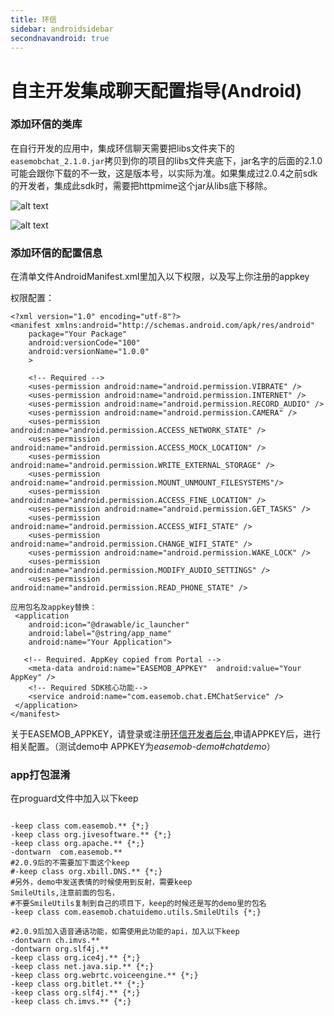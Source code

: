```yaml
---
title: 环信
sidebar: androidsidebar
secondnavandroid: true
---
```


# 自主开发集成聊天配置指导(Android)

### 添加环信的类库

在自行开发的应用中，集成环信聊天需要把libs文件夹下的`easemobchat_2.1.0.jar`拷贝到你的项目的libs文件夹底下，jar名字的后面的2.1.0可能会跟你下载的不一致，这是版本号，以实际为准。如果集成过2.0.4之前sdk的开发者，集成此sdk时，需要把httpmime这个jar从libs底下移除。


![alt text](/demo_dirs_new.jpg "demo") 

 ![alt text](/project_libs.jpg "demo")

### 添加环信的配置信息

在清单文件AndroidManifest.xml里加入以下权限，以及写上你注册的appkey


权限配置：

    <?xml version="1.0" encoding="utf-8"?>
    <manifest xmlns:android="http://schemas.android.com/apk/res/android"
        package="Your Package"
        android:versionCode="100"
        android:versionName="1.0.0"
        >
  
        <!-- Required -->
        <uses-permission android:name="android.permission.VIBRATE" />
        <uses-permission android:name="android.permission.INTERNET" />
        <uses-permission android:name="android.permission.RECORD_AUDIO" />
        <uses-permission android:name="android.permission.CAMERA" />
        <uses-permission android:name="android.permission.ACCESS_NETWORK_STATE" />
        <uses-permission android:name="android.permission.ACCESS_MOCK_LOCATION" />
        <uses-permission android:name="android.permission.WRITE_EXTERNAL_STORAGE" />
        <uses-permission android:name="android.permission.MOUNT_UNMOUNT_FILESYSTEMS"/>  
        <uses-permission android:name="android.permission.ACCESS_FINE_LOCATION" />
        <uses-permission android:name="android.permission.GET_TASKS" />
        <uses-permission android:name="android.permission.ACCESS_WIFI_STATE" />
        <uses-permission android:name="android.permission.CHANGE_WIFI_STATE" />
        <uses-permission android:name="android.permission.WAKE_LOCK" />
        <uses-permission android:name="android.permission.MODIFY_AUDIO_SETTINGS" />
        <uses-permission android:name="android.permission.READ_PHONE_STATE" />
     
    应用包名及appkey替换：
     <application
        android:icon="@drawable/ic_launcher"
        android:label="@string/app_name"
        android:name="Your Application">
      
       <!-- Required. AppKey copied from Portal -->
        <meta-data android:name="EASEMOB_APPKEY"  android:value="Your AppKey" />
        <!-- Required SDK核心功能-->
        <service android:name="com.easemob.chat.EMChatService" />
     </application>
    </manifest>

关于EASEMOB_APPKEY，请登录或注册[环信开发者后台](https://console.easemob.com),申请APPKEY后，进行相关配置。（测试demo中 APPKEY为*easemob-demo#chatdemo*）

### app打包混淆

在proguard文件中加入以下keep

<pre class="hll"><code class="language-java">
-keep class com.easemob.** {*;}
-keep class org.jivesoftware.** {*;}
-keep class org.apache.** {*;}
-dontwarn  com.easemob.**
#2.0.9后的不需要加下面这个keep
#-keep class org.xbill.DNS.** {*;}
#另外，demo中发送表情的时候使用到反射，需要keep 
SmileUtils,注意前面的包名，
#不要SmileUtils复制到自己的项目下，keep的时候还是写的demo里的包名
-keep class com.easemob.chatuidemo.utils.SmileUtils {*;}

#2.0.9后加入语音通话功能，如需使用此功能的api，加入以下keep
-dontwarn ch.imvs.**
-dontwarn org.slf4j.**
-keep class org.ice4j.** {*;}
-keep class net.java.sip.** {*;}
-keep class org.webrtc.voiceengine.** {*;}
-keep class org.bitlet.** {*;}
-keep class org.slf4j.** {*;}
-keep class ch.imvs.** {*;}

</code></pre>
	